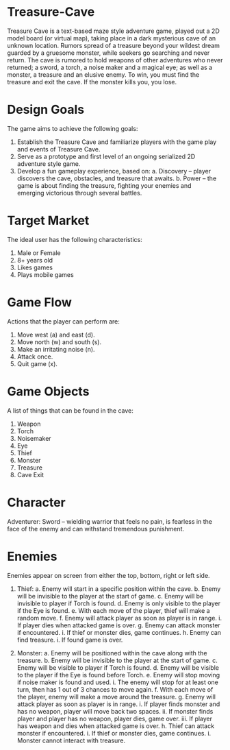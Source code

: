 # Treasure-Cave
Treasure Cave is a text-based maze style adventure game, played out a 2D model board (or virtual map), taking  place in a dark mysterious cave of an unknown location. Rumors spread of a treasure beyond your wildest dream  guarded by a gruesome monster, while seekers go searching and never return. The cave is rumored to hold  weapons of other adventures who never returned; a sword, a torch, a noise maker and a magical eye; as well as  a monster, a treasure and an elusive enemy. To win, you must find the treasure and exit the cave. If the  monster kills you, you lose.

# Design Goals
The game aims to achieve the following goals:
1. Establish the Treasure Cave and familiarize players with the game play and events
    of Treasure Cave.
2. Serve as a prototype and first level of an ongoing serialized 2D adventure style game.
3. Develop a fun gameplay experience, based on:
a. Discovery – player discovers the cave, obstacles, and treasure that awaits.
b. Power – the game is about finding the treasure, fighting your enemies and   
    emerging victorious through several battles.

# Target Market
The ideal user has the following characteristics:
1.	Male or Female
2.	8+ years old
3.	Likes games
4.	Plays mobile games

# Game Flow
Actions that the player can perform are:
1.	Move west (a) and east (d).
2.	Move north (w) and south (s).
3.	Make an irritating noise (n).
4.	Attack once.
5.	Quit game (x).

# Game Objects
A list of things that can be found in the cave:
1.	Weapon
2.	Torch
3.	Noisemaker
4.	Eye
5.	Thief
6.	Monster
7.	Treasure
8.	Cave Exit

# Character
Adventurer: Sword – wielding warrior that feels no pain, is fearless in the face of the enemy and can withstand tremendous punishment.

# Enemies
Enemies appear on screen from either the top, bottom, right or left side.
1.	Thief:
    a.	Enemy will start in a specific position within the cave.
    b.	Enemy will be invisible to the player at the start of game.
    c.	Enemy will be invisible to player if Torch is found.
    d.	Enemy is only visible to the player if the Eye is found.
    e.	With each move of the player, thief will make a random move.
    f.	Enemy will attack player as soon as player is in range. 
        i.	If player dies when attacked game is over.
    g.	Enemy can attack monster if encountered. 
        i.	If thief or monster dies, game continues.
    h.	Enemy can find treasure. 
        i.	If found game is over.

2.	Monster:
a.	Enemy will be positioned within the cave along with the treasure.
b.	Enemy will be invisible to the player at the start of game.
c.	Enemy will be visible to player if Torch is found.
d.	Enemy will be visible to the player if the Eye is found before Torch.
e.	Enemy will stop moving if noise maker is found and used. 
i.	The enemy will stop for at least one turn, 
   then has 1 out of 3 chances to move again.
f.	With each move of the player, enemy will make a move around the treasure.
g.	Enemy will attack player as soon as player is in range. 
i.	If player finds monster and has no weapon, 
   player will move back two spaces.
ii.	If monster finds player and player has no weapon, player dies, game over.
iii.	If player has weapon and dies when attacked game is over.
h.	Thief can attack monster if encountered. 
i.	If thief or monster dies, game continues.
i.	Monster cannot interact with treasure.


